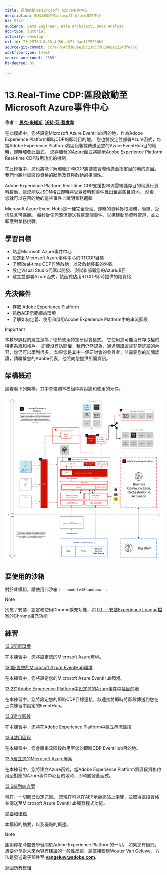 ```yaml
---
title: 區段啟動至Microsoft Azure事件中心
description: 區段啟動至Microsoft Azure事件中心
kt: 5342
audience: Data Engineer, Data Architect, Data Analyst
doc-type: tutorial
activity: develop
exl-id: 73c2576d-0a69-4d56-a671-9ae1f75580b9
source-git-commit: cc7a77c4dd380ae1bc23dc75608e8e2224dfe78c
workflow-type: tm+mt
source-wordcount: '659'
ht-degree: 0%

---
```


# 13.Real-Time CDP:區段啟動至Microsoft Azure事件中心

**作者： [馬克·米維斯](https://www.linkedin.com/in/marcmeewis/), [沃特·范·蓋盧韋](https://www.linkedin.com/in/woutervangeluwe/)**

在此模組中，您將設定Microsoft Azure EventHub目的地，作為Adobe Experience Platform即時CDP的即時目的地。 您也將設定並部署Azure函式，每當Adobe Experience Platform將區段裝載傳送至您的Azure EventHub目的地時，即時觸發此函式。 您將觸發的Azure函式將顯示Adobe Experience Platform Real-time CDP啟用功能的機制。

在此模組中，您也將能了解觸發即時CDP將裝載實際傳送至指定目的地的原因。 我們也將討論區段資格的狀態及其與啟動的相關性。

Adobe Experience Platform Real-time CDP支援對串流雲端儲存目的地進行資料啟動，讓您能以JSON格式即時將受眾資料和事件匯出至這些目的地。 然後，您就可以在目的地的這些事件上說明業務邏輯

Microsoft Azure Event Hubs是一種完全管理、即時的資料獲取服務，簡單、受信任且可擴展。 每秒從任何源流傳送數百萬個事件，以構建動態資料管道，並立即應對業務挑戰。

## 學習目標

- 熟悉Microsoft Azure事件中心
- 設定到Microsoft Azure事件中心的RTCDP目標
- 了解Real-time CDP何時啟動，以及啟動裝載的外觀
- 設定Visual Studio代碼以開發、測試和部署您的Azure項目
- 建立並部署Azure函式，該函式佔用RTCDP即時提供的段資格

## 先決條件

- 存取 [Adobe Experience Platform](https://experience.adobe.com/platform)
- 熟悉AEP示範網站環境
- 了解如何定義、使用和啟用Adobe Experience Platform中的串流區段

>[!IMPORTANT]
>
>本教學課程的建立是為了便於使用特定研討會格式。 它使用您可能沒有存取權的特定系統和帳戶。 即使沒有訪問權，我們仍然認為，通過閱讀這些非常詳細的內容，您仍可以學到很多。 如果您是其中一個研討會的參與者，並需要您的訪問認證，請聯繫您的Adobe代表，他將向您提供所需資訊。

## 架構概述

請查看下列架構，其中會強調本模組中將討論和使用的元件。

![架構概述](../../assets/images/architecturem18.png)

## 要使用的沙箱

對於此模組，請使用此沙箱： `--module18sandbox--`.

>[!NOTE]
>
>別忘了安裝、設定和使用Chrome擴充功能，如 [0.1 — 安裝Experience League檔案的Chrome擴充功能](../module0/ex1.md)

## 練習

[13.0配置環境](./ex0.md)

在本練習中，您將設定您的Microsoft Azure環境。

[13.1配置您的Microsoft Azure EventHub環境](./ex1.md)

在本練習中，您將設定您的Microsoft Azure EventHub環境。

[13.2在Adobe Experience Platform中設定您的Azure事件中樞目的地](./ex2.md)

在本練習中，您將設定您的即時CDP目標連接，該連接將即時將區段傳送到您在上次練習中設定的EventHub。

[13.3建立區段](./ex3.md)

在本練習中，您將在Adobe Experience Platform中建立串流區段

[13.4啟用區段](./ex4.md)

在本練習中，您會將串流區段啟用至您的即時CDP EventHub目的地。

[13.5建立您的Microsoft Azure專案](./ex5.md)

在本練習中，您將建立Azure函式，當Adobe Experience Platform將區段資格啟用至對應的Azure事件中心目的地時，即時觸發此函式。

[13.6端到端方案](./ex6.md)

現在，一切都已設定完畢。 您現在可以在AEP示範網站上瀏覽，並取得區段資格並傳送至Microsoft Azure EventHub觸發程式功能。

[摘要和優點](./summary.md)

本模組的摘要，以及優點的概述。

>[!NOTE]
>
>謝謝你花時間去學習關於Adobe Experience Platform的一切。 如果您有疑問，想要分享對未來內容有建議的一般性反饋，請直接聯繫Wouter Van Geluwe，方法是發送電子郵件至 **vangeluw@adobe.com**.

[返回所有模組](../../overview.md)
